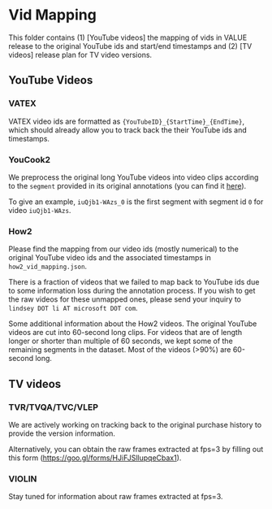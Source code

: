 # Vid Mapping

This folder contains (1) [YouTube videos] the mapping of vids in VALUE release to the original YouTube ids and start/end timestamps and (2) [TV videos] release plan for TV video versions. 

## YouTube Videos
### VATEX
VATEX video ids are formatted as `{YouTubeID}_{StartTime}_{EndTime}`, which should already allow you to track back the their YouTube ids and timestamps.

### YouCook2
We preprocess the original long YouTube videos into video clips according to the `segment` provided in its original annotations (you can find it [here](http://youcook2.eecs.umich.edu/download)).  

To give an example, `iuQjb1-WAzs_0` is the first segment with segment id `0` for video `iuQjb1-WAzs`.

### How2
Please find the mapping from our video ids (mostly numerical) to the original YouTube video ids and the associated timestamps in `how2_vid_mapping.json`. 

There is a fraction of videos that we failed to map back to YouTube ids due to some information loss during the annotation process. If you wish to get the raw videos for these unmapped ones, please send your inquiry to `lindsey DOT li AT microsoft DOT com`.

Some additional information about the How2 videos. The original YouTube videos are cut into 60-second long clips. For videos that are of length longer or shorter than multiple of 60 seconds, we kept some of the remaining segments in the dataset. Most of the videos (>90%) are 60-second long. 

## TV videos

### TVR/TVQA/TVC/VLEP
We are actively working on tracking back to the original purchase history to provide the version information. 

Alternatively, you can obtain the raw frames extracted at fps=3 by filling out this form (https://goo.gl/forms/HJiFJSllupqeCbax1).

### VIOLIN
Stay tuned for information about raw frames extracted at fps=3. 
